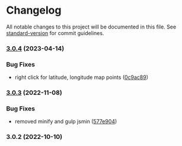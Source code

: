 # Changelog

All notable changes to this project will be documented in this file. See [standard-version](https://github.com/conventional-changelog/standard-version) for commit guidelines.

### [3.0.4](https://github.com/blacklabel/custom_events/compare/v3.0.3...v3.0.4) (2023-04-14)


### Bug Fixes

* right click for latitude, longitude map points ([0c9ac89](https://github.com/blacklabel/custom_events/commit/0c9ac89e4f06e90c6b1e282306a33dce43f41e40))

### [3.0.3](https://github.com/blacklabel/custom_events/compare/v3.0.2...v3.0.3) (2022-11-08)


### Bug Fixes

* removed minify and gulp jsmin ([577e904](https://github.com/blacklabel/custom_events/commit/577e904a6f24d60babd325fe7e240bd4834a243a))

### 3.0.2 (2022-10-10)
